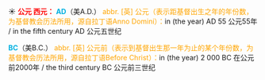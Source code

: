 ☀ <font color="red">**公元 西元：**</font>
<font color="sky blue">**AD**</font>（美A.D.）
<font color="orange">abbr. [英] 公元（表示距基督出生之年的年份数，为基督教会历法所用，源自拉丁语Anno Domini）：</font>in (the year) AD 55 公元55年 / in the fifth century AD 公元五世纪

<font color="sky blue">**BC**</font>（美B.C.）
<font color="orange">abbr. [英] 公元前（表示到基督出生那一年为止的某个年份数，为基督教会历法所用，源自拉丁语Before Christ）：</font>in (the year) 2 000 BC 在公元前2000年 / the third century BC 公元前三世纪 
